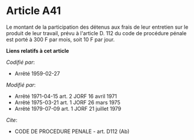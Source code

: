 # Article A41

Le montant de la participation des détenus aux frais de leur entretien sur le produit de leur travail, prévu à l'article D.
112 du code de procédure pénale est porté à 300 F par mois, soit 10 F par jour.

**Liens relatifs à cet article**

_Codifié par_:

  - Arrêté 1959-02-27

_Modifié par_:

  - Arrêté 1971-04-15 art. 2 JORF 16 avril 1971
  - Arrêté 1975-03-21 art. 1 JORF 26 mars 1975
  - Arrêté 1979-07-09 art. 1 JORF 21 juillet 1979

_Cite_:

  - CODE DE PROCEDURE PENALE - art. D112 (Ab)
